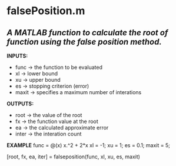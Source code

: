 # falsePosition.m
## *A MATLAB function to calculate the root of function using the false position method.*
**INPUTS:**
* func -> the function to be evaluated
* xl -> lower bound
* xu -> upper bound
* es -> stopping criterion (error)
* maxit -> specifies a maximum number of interations

**OUTPUTS:**
* root -> the value of the root
* fx -> the function value at the root
* ea -> the calculated approximate error
* inter -> the interation count

**EXAMPLE**
func = @(x) x.^2 + 2*x
xl = -1;
xu = 1;
es = 0.1;
maxit = 5;

[root, fx, ea, iter] = falseposition(func, xl, xu, es, maxit)
